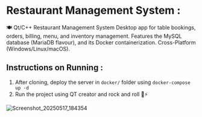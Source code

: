 # Restaurant Management System : 
🍽️ Qt/C++ Restaurant Management System Desktop app for table bookings, orders, billing, menu, and inventory management. Features the MySQL database (MariaDB flavour), and its Docker containerization. Cross-Platform (Windows/Linux/macOS).

## Instructions on Running : 
1. After cloning, deploy the server in `docker/` folder using `docker-compose up -d`
2. Run the project using QT creator and rock and roll 🎸⚡

![Screenshot_20250517_184354](https://github.com/user-attachments/assets/45d635ab-021b-4ebe-8db8-fd5ab7a56209)
